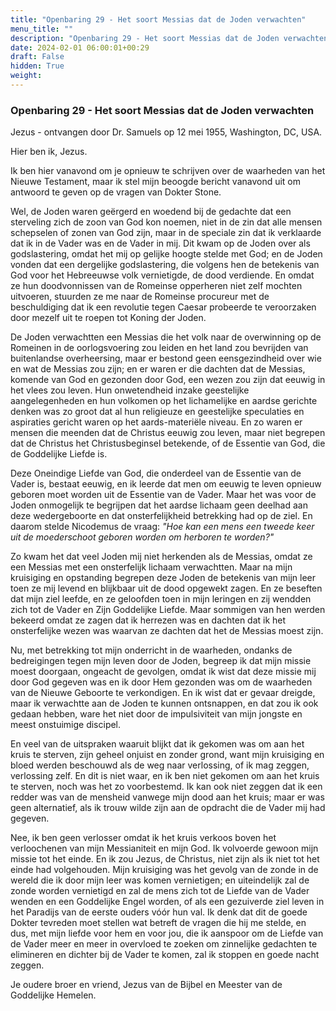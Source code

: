 ```yaml
---
title: "Openbaring 29 - Het soort Messias dat de Joden verwachten"
menu_title: ""
description: "Openbaring 29 - Het soort Messias dat de Joden verwachten"
date: 2024-02-01 06:00:01+00:29
draft: False
hidden: True
weight:
---
```

### Openbaring 29 - Het soort Messias dat de Joden verwachten

Jezus - ontvangen door Dr. Samuels op 12 mei 1955, Washington, DC, USA.

Hier ben ik, Jezus.

Ik ben hier vanavond om je opnieuw te schrijven over de waarheden van het Nieuwe Testament, maar ik stel mijn beoogde bericht vanavond uit om antwoord te geven op de vragen van Dokter Stone.

Wel, de Joden waren geërgerd en woedend bij de gedachte dat een sterveling zich de zoon van God kon noemen, niet in de zin dat alle mensen schepselen of zonen van God zijn, maar in de speciale zin dat ik verklaarde dat ik in de Vader was en de Vader in mij. Dit kwam op de Joden over als godslastering, omdat het mij op gelijke hoogte stelde met God; en de Joden vonden dat een dergelijke godslastering, die volgens hen de betekenis van God voor het Hebreeuwse volk vernietigde, de dood verdiende. En omdat ze hun doodvonnissen van de Romeinse opperheren niet zelf mochten uitvoeren, stuurden ze me naar de Romeinse procureur met de beschuldiging dat ik een revolutie tegen Caesar probeerde te veroorzaken door mezelf uit te roepen tot Koning der Joden.

De Joden verwachtten een Messias die het volk naar de overwinning op de Romeinen in de oorlogsvoering zou leiden en het land zou bevrijden van buitenlandse overheersing, maar er bestond geen eensgezindheid over wie en wat de Messias zou zijn; en er waren er die dachten dat de Messias, komende van God en gezonden door God, een wezen zou zijn dat eeuwig in het vlees zou leven. Hun onwetendheid inzake geestelijke aangelegenheden en hun volkomen op het lichamelijke en aardse gerichte denken was zo groot dat al hun religieuze en geestelijke speculaties en aspiraties gericht waren op het aards-materiële niveau. En zo waren er mensen die meenden dat de Christus eeuwig zou leven, maar niet begrepen dat de Christus het Christusbeginsel betekende, of de Essentie van God, die de Goddelijke Liefde is.

Deze Oneindige Liefde van God, die onderdeel van de Essentie van de Vader is, bestaat eeuwig, en ik leerde dat men om eeuwig te leven opnieuw geboren moet worden uit de Essentie van de Vader. Maar het was voor de Joden onmogelijk te begrijpen dat het aardse lichaam geen deelhad aan deze wedergeboorte en dat onsterfelijkheid betrekking had op de ziel. En daarom stelde Nicodemus de vraag: *"Hoe kan een mens een tweede keer uit de moederschoot geboren worden om herboren te worden?"*

Zo kwam het dat veel Joden mij niet herkenden als de Messias, omdat ze een Messias met een onsterfelijk lichaam verwachtten. Maar na mijn kruisiging en opstanding begrepen deze Joden de betekenis van mijn leer toen ze mij levend en blijkbaar uit de dood opgewekt zagen. En ze beseften dat mijn ziel leefde, en ze geloofden toen in mijn leringen en zij wendden zich tot de Vader en Zijn Goddelijke Liefde. Maar sommigen van hen werden bekeerd omdat ze zagen dat ik herrezen was en dachten dat ik het onsterfelijke wezen was waarvan ze dachten dat het de Messias moest zijn.

Nu, met betrekking tot mijn onderricht in de waarheden, ondanks de bedreigingen tegen mijn leven door de Joden, begreep ik dat mijn missie moest doorgaan, ongeacht de gevolgen, omdat ik wist dat deze missie mij door God gegeven was en ik door Hem gezonden was om de waarheden van de Nieuwe Geboorte te verkondigen. En ik wist dat er gevaar dreigde, maar ik verwachtte aan de Joden te kunnen ontsnappen, en dat zou ik ook gedaan hebben, ware het niet door de impulsiviteit van mijn jongste en meest onstuimige discipel.

En veel van de uitspraken waaruit blijkt dat ik gekomen was om aan het kruis te sterven, zijn geheel onjuist en zonder grond, want mijn kruisiging en bloed werden beschouwd als de weg naar verlossing, of ik mag zeggen, verlossing zelf. En dit is niet waar, en ik ben niet gekomen om aan het kruis te sterven, noch was het zo voorbestemd. Ik kan ook niet zeggen dat ik een redder was van de mensheid vanwege mijn dood aan het kruis; maar er was geen alternatief, als ik trouw wilde zijn aan de opdracht die de Vader mij had gegeven.

Nee, ik ben geen verlosser omdat ik het kruis verkoos boven het verloochenen van mijn Messianiteit en mijn God. Ik volvoerde gewoon mijn missie tot het einde. En ik zou Jezus, de Christus, niet zijn als ik niet tot het einde had volgehouden. Mijn kruisiging was het gevolg van de zonde in de wereld die ik door mijn leer was komen vernietigen; en uiteindelijk zal de zonde worden vernietigd en zal de mens zich tot de Liefde van de Vader wenden en een Goddelijke Engel worden, of als een gezuiverde ziel leven in het Paradijs van de eerste ouders vóór hun val.
Ik denk dat dit de goede Dokter tevreden moet stellen wat betreft de vragen die hij me stelde, en dus, met mijn liefde voor hem en voor jou, die ik aanspoor om de Liefde van de Vader meer en meer in overvloed te zoeken om zinnelijke gedachten te elimineren en dichter bij de Vader te komen, zal ik stoppen en goede nacht zeggen.

Je oudere broer en vriend, Jezus van de Bijbel en Meester van de Goddelijke Hemelen.
